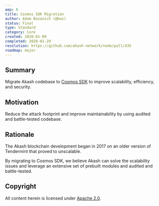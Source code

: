 ```yaml
---
aep: 6
title: Cosmos SDK Migration
author: Adam Bozanich (@boz)
status: Final
type: Standard
category: Core
created: 2020-01-09
completed: 2020-01-29
resolution: https://github.com/akash-network/node/pull/435
roadmap: major
---
```


## Summary

Migrate Akash codebase to [Cosmos SDK](https://docs.cosmos.network) to improve scalability, efficiency, and security.

## Motivation

Reduce the attack footprint and improve maintainability by using audited and battle-tested codebase.

## Rationale

The Akash blockchain development began in 2017 on an older version of Tendermint that proved to unscalable. 

By migrating to Cosmos SDK, we believe Akash can solve the scalability issues and leverage an extensive set of prebuilt modules and audited and battle-tested.

## Copyright

All content herein is licensed under [Apache 2.0](https://www.apache.org/licenses/LICENSE-2.0).